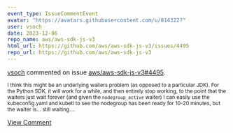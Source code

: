 ```yaml
---
event_type: IssueCommentEvent
avatar: "https://avatars.githubusercontent.com/u/814322?"
user: vsoch
date: 2023-12-06
repo_name: aws/aws-sdk-js-v3
html_url: https://github.com/aws/aws-sdk-js-v3/issues/4495
repo_url: https://github.com/aws/aws-sdk-js-v3
---
```


<a href='https://github.com/vsoch' target='_blank'>vsoch</a> commented on issue <a href='https://github.com/aws/aws-sdk-js-v3/issues/4495' target='_blank'>aws/aws-sdk-js-v3#4495</a>.

<small>I think this might be an underlying waiters problem (as opposed to a particular JDK). For the Python SDK, it will work for a while, and then entirely stop working, to the point that the waiters just wait forever (and given the `nodegroup_active` waiter) I can easily use the kubeconfig.yaml and kubetl to see the nodegroup has been ready for 10-20 minutes, but the waiter is... still waiting....</small>

<a href='https://github.com/aws/aws-sdk-js-v3/issues/4495' target='_blank'>View Comment</a>